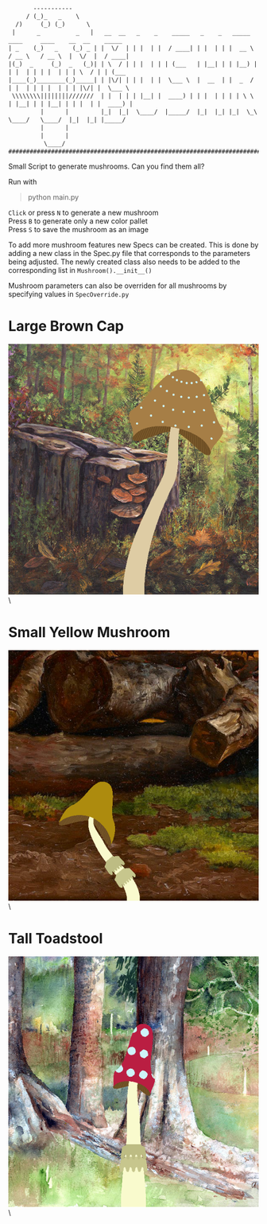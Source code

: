 ```
       -----------
     / (_)_   _    \
  /)     (_) (_)      \
 |      _          _   |   __  __   _    _    _____   _    _   _____     ____     ____    __  __    _____
| _    (_)   _    (_) _ | |  \/  | | |  | |  / ____| | |  | | |  __ \   / __ \   / __ \  |  \/  |  / ____|
|(_)  _     (_)  _   (_)| | \  / | | |  | | | (___   | |__| | | |__) | | |  | | | |  | | | \  / | | (___
|____(_)________(_)_____| | |\/| | | |  | |  \___ \  |  __  | |  _  /  | |  | | | |  | | | |\/| |  \___ \
 \\\\\\\\||||||||///////  | |  | | | |__| |  ____) | | |  | | | | \ \  | |__| | | |__| | | |  | |  ____) |
         |      |         |_|  |_|  \____/  |_____/  |_|  |_| |_|  \_\  \____/   \____/  |_|  |_| |_____/
         |      |
         |      |
          \____/
#########################################################################################################
```

Small Script to generate mushrooms. Can you find them all?

Run with

> python main.py

`Click` or press `N` to generate a new mushroom\
Press `B` to generate only a new color pallet\
Press `S` to save the mushroom as an image

To add more mushroom features new Specs can be created. This is done by adding a new class in the Spec.py file that corresponds to the parameters being adjusted. The newly created class also needs to be added to the corresponding list in `Mushroom().__init__()`

Mushroom parameters can also be overriden for all mushrooms by specifying values in `SpecOverride.py`

# Large Brown Cap

![Large Brown Cap](model_mushrooms/big_brown.png)\

# Small Yellow Mushroom

![Small Yellow Mushroom](model_mushrooms/slimy_yellow.png)\

# Tall Toadstool

![Tall Toadstool](model_mushrooms/red_ringo.png)\
